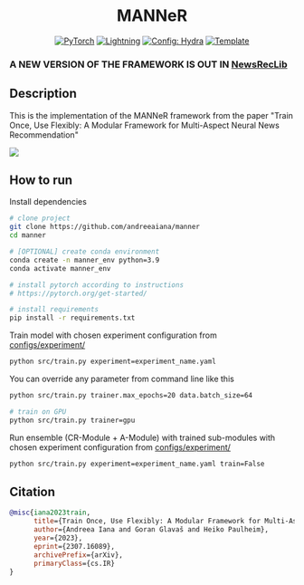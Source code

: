 <div align="center">

# MANNeR

<a href="https://pytorch.org/get-started/locally/"><img alt="PyTorch" src="https://img.shields.io/badge/PyTorch-ee4c2c?logo=pytorch&logoColor=white"></a>
<a href="https://pytorchlightning.ai/"><img alt="Lightning" src="https://img.shields.io/badge/-Lightning-792ee5?logo=pytorchlightning&logoColor=white"></a>
<a href="https://hydra.cc/"><img alt="Config: Hydra" src="https://img.shields.io/badge/Config-Hydra-89b8cd"></a>
<a href="https://github.com/ashleve/lightning-hydra-template"><img alt="Template" src="https://img.shields.io/badge/-Lightning--Hydra--Template-017F2F?style=flat&logo=github&labelColor=gray"></a><br>

</div>

### A NEW VERSION OF THE FRAMEWORK IS OUT IN [NewsRecLib](https://github.com/andreeaiana/newsreclib)

## Description

This is the implementation of the MANNeR framework from the paper "Train Once, Use Flexibly: A Modular Framework for Multi-Aspect Neural News Recommendation"

![](./framework.png)

## How to run

Install dependencies

```bash
# clone project
git clone https://github.com/andreeaiana/manner
cd manner

# [OPTIONAL] create conda environment
conda create -n manner_env python=3.9
conda activate manner_env

# install pytorch according to instructions
# https://pytorch.org/get-started/

# install requirements
pip install -r requirements.txt
```

Train model with chosen experiment configuration from [configs/experiment/](configs/experiment/)

```bash
python src/train.py experiment=experiment_name.yaml
```

You can override any parameter from command line like this

```bash
python src/train.py trainer.max_epochs=20 data.batch_size=64

# train on GPU
python src/train.py trainer=gpu
```

Run ensemble (CR-Module + A-Module) with trained sub-modules with chosen experiment configuration from [configs/experiment/](configs/experiment/)

```bash
python src/train.py experiment=experiment_name.yaml train=False
```

## Citation

```bibtex
@misc{iana2023train,
      title={Train Once, Use Flexibly: A Modular Framework for Multi-Aspect Neural News Recommendation}, 
      author={Andreea Iana and Goran Glavaš and Heiko Paulheim},
      year={2023},
      eprint={2307.16089},
      archivePrefix={arXiv},
      primaryClass={cs.IR}
}
```